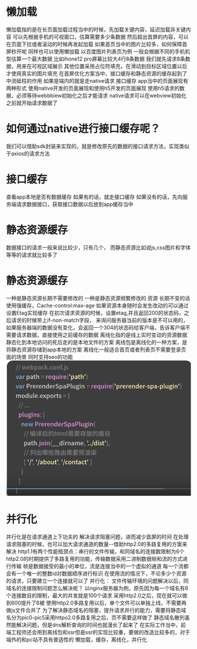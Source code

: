 # 懒加载
懒加载指的是在长页面加载过程当中的时候，先加载关键内容，延迟加载非关键内容
可以先根据手机的可视窗口，估算需要多少条数据
然后超出首屏的内容，可以在页面下拉或者滚动的时候再发起加载
如果首页当中的图片比较多，如何保障首屏秒开呢
同样也可以使用懒加载
以百度图片列表页为例
一般会根据不同的手机机型估算一个最大数据
比如ihone12 pro屏幕比较大4行8条数据
我们就先请求8条数据，用来在可视区域展示
其他位置采用占位符填充，在滑动到目标区域位置以后才使用真实的图片填充
在首屏优化方案当中，接口缓存和静态资源的缓存起到了中流砥柱的作用
如果是端内的就是走native请求
接口缓存
app当中的页面展现有两种形式
使用native开发的页面展现和使用h5开发的页面展现
使用h5请求的数据，必须等待webbbiew初始化之后才能请求
 native请求可以在webview初始化之前就开始请求数据了
 # 如何通过native进行接口缓存呢？
 我们可以借助sdk封装来实现的，就是修改原先的数据的接口请求方法，实现类似于axios的请求方法
 # 接口缓存
 查看app本地是否有数据缓存
 如果有的话，就走接口缓存
 如果没有的话，先向服务端请求数据接口，获取接口数据以后放到app缓存当中

# 静态资源缓存
数据接口的请求一般来说比较少，只有几个，
而静态资源比如说js,css图片和字体等等的请求就比较多了
# 静态资源缓存
一种是静态资源长期不需要修改的
一种是静态资源频繁修改的
资源 长期不变的话使用强缓存，Cache-control:max-age
如果资源本身随时会发生改动的可以通过设置Etag实现缓存
在初次请求资源的时候，设置etag,并且返回200的状态码，之后请求的时候带上if-non-match字段，
来询问服务器当前的版本是不可以用的，如果服务器端的数据没有变化，会返回一个304的状态码给客户端，告诉客户端不需要请求数据，直接使用之前缓存的数据
离线化指的是线上实时变动的资源数据静态化到本地访问的死后走的是本地文件的方案
离线包是离线化的一种方案，是将静态资源存储到app本地的方案
离线化一般适合首页或者列表页不需要登录页面的场景
同时支持seo的功能
![alt text](image-31.png)
# 并行化
并行化是在请求通道上下功夫的
解决请求阻塞问题，进而减少首屏的时间
在处理请求阻塞的时候，也可以加大请求通道的数量--借助http2.0的多路复用的方案来解决
http1.1有两个性能瓶颈点：串行的文件传输，和同域名的连接数限制为6个
http2.0的时期提供了多路复用的功能，传输数据采用二进制数据帧和流的方式进行传输
帧是数据接受的最小的单位，流是连接当中的一个虚拟的通道
每一个流都会有一个唯一的整数id对数据顺序进行标识
在使用流的情况下，不论多少个资源的请求，只要建立一个连接就可以了
并行化：
文件传输环境的问题解决以后，同域名的连接限制问题怎么解决呢？
以nginx服务器为例，原先因为每一个域名有6个连接数目的限制，最大的并发就是100个请求
采用http2.0之后，现在就可以做到600提升了6被
使用http2.0多路复用以后，单个文件可以单独上线，不需要再做js文件合并了
为了解决静态域名的阻塞，提升请求并行的能力，需要将静态域名分为pic0-pic5采用httpo2.0多路复用之后，页不需要这样做了
静态域名散列虽然能解决问题，但是dns解析查询的时间也就漫长了起来了
在实际工作当中，前端工程师还会用到离线包和ssr但是ssr的实现比较重，要做的改造比较多的，对于端外的和pc站不具有普适性的
懒加载，缓存，离线化，并行化